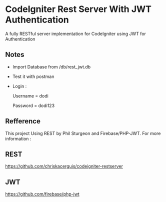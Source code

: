 # CodeIgniter Rest Server With JWT Authentication

A fully RESTful server implementation for CodeIgniter using JWT for Authentication
## Notes

- Import Database from /db/rest_jwt.db
- Test it with postman
- Login :

	Username = dodi
	
	Password = dodi123

## Refference

This project Using REST by Phil Sturgeon and Firebase/PHP-JWT.
For more information :
## REST
https://github.com/chriskacerguis/codeigniter-restserver
## JWT
https://github.com/firebase/php-jwt

